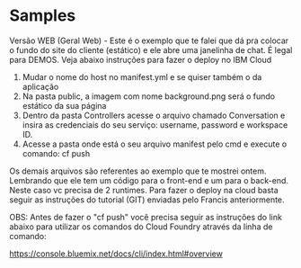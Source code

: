 # Samples

Versão WEB (Geral Web) - Este é o exemplo que te falei que dá pra colocar o fundo do site do cliente (estático) e ele abre uma janelinha de chat. É legal para DEMOS. Veja abaixo instruções para fazer o deploy no IBM Cloud
 
1. Mudar o nome do host no manifest.yml e se quiser também o da aplicação
2. Na pasta public, a imagem com nome background.png será o fundo estático da sua página
3. Dentro da pasta Controllers acesse o arquivo chamado Conversation e insira as credenciais do seu serviço: username, password e workspace ID.
4. Acesse a pasta onde está o seu arquivo manifest pelo cmd e execute o comando: cf push
 
Os demais arquivos são referentes ao exemplo que te mostrei ontem. Lembrando que ele tem um código para o front-end e um para o back-end. Neste caso vc precisa de 2 runtimes. Para fazer o deploy na cloud basta seguir as instruções do tutorial (GIT) enviadas pelo Francis anteriormente.
 
OBS: Antes de fazer o "cf push" você precisa seguir as instruções do link abaixo para utilizar os comandos do Cloud Foundry através da linha de comando:
 
https://console.bluemix.net/docs/cli/index.html#overview
